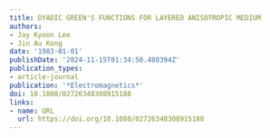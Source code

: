 ```yaml
---
title: DYADIC GREEN'S FUNCTIONS FOR LAYERED ANISOTROPIC MEDIUM
authors:
- Jay Kyoon Lee
- Jin Au Kong
date: '1983-01-01'
publishDate: '2024-11-15T01:34:50.488394Z'
publication_types:
- article-journal
publication: '*Electromagnetics*'
doi: 10.1080/02726348308915180
links:
- name: URL
  url: https://doi.org/10.1080/02726348308915180
---
```


